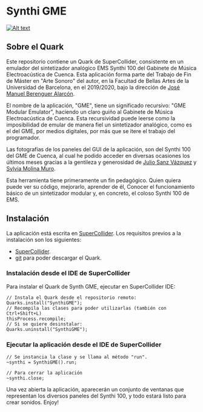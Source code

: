 # Synthi GME

[![Alt text](https://img.youtube.com/vi/EBUEooWrfBE/0.jpg)](https://www.youtube.com/watch?v=EBUEooWrfBE)

## Sobre el Quark

Este repositorio contiene un Quark de SuperCollider, consistente en un emulador del sintetizador analógico EMS Synthi 100 del Gabinete de Música Electroacústica de Cuenca.
Esta aplicación forma parte del Trabajo de Fin de Máster en "Arte Sonoro" del autor, en la Facultad de Bellas Artes de la Universidad de Barcelona, en el 2019/2020, bajo la dirección de [José Manuel Berenguer Alarcón](http://www.sonoscop.net/jmb/).

El nombre de la aplicación, "GME", tiene un significado recursivo: "GME Modular Emulator", haciendo un claro guiño al Gabinete de Música Electroacústica de Cuenca. Esta recursividad puede leerse como la imposibilidad de emular de manera fiel un sintetizador analógico, como es el del GME, por medios digitales, por más que se itere el trabajo del programador. 

Las fotografías de los paneles del GUI de la aplicación, son del Synthi 100 del GME de Cuenca, al cual he podido acceder en diversas ocasiones los últimos meses gracias a la gentileza y generosidad de [Julio Sanz Vázquez](https://www.facebook.com/juliosanzvaz) y [Sylvia Molina Muro](https://www.facebook.com/sylvia.mmuro).

Esta herramienta tiene primeramente un fin pedagógico. Quien quiera puede ver su código, mejorarlo, aprender de él, Conocer el funcionamiento básico de un sintetizador modular y, en concreto, el coloso Synthi 100 de EMS.


## Instalación

La aplicación está escrita en [SuperCollider](https://supercollider.github.io/download). Los requisitos previos a la instalación son los siguientes:

* [SuperCollider](https://supercollider.github.io/download).
* [git](https://git-scm.com/downloads) para poder descargar el Quark.

### Instalación desde el IDE de SuperCollider

Para instalar el Quark de Synth GME, ejecutar en SuperCollider IDE:

	// Instala el Quark desde el repositorio remoto:
    Quarks.install("SynthiGME");
    // Recompila las clases para poder utilizarlas (también con Ctrl+Shift+L)
    thisProcess.recompile;
    // Si se quiere desinstalar:
    Quarks.uninstall("SynthiGME");


### Ejecutar la aplicación desde el IDE de SuperCollider


	// Se instancia la clase y se llama al método "run".
    ~synthi = SynthiGME().run;
    
    // Para cerrar la aplicación
    ~synthi.close;

Una vez abierta la aplicación, aparecerán un conjunto de ventanas que representan los diversos paneles del Synthi 100, y todo estará listo para crear sonidos.
Enjoy!


